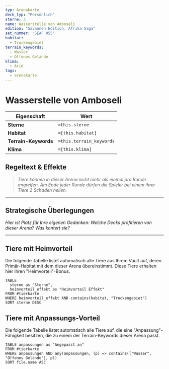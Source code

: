 ```yaml
---
typ: Arenakarte
deck_typ: "Persönlich"
sterne: 3
name: Wasserstelle von Amboseli
edition: "Savannen Edition, Afrika Saga"
set_nummer: "SEAF 055"
habitat:
  - Trockengebiet
terrain_keywords:
  - Wasser
  - Offenes Gelände
klima:
  - Arid
tags:
  - arenakarte
---
```


# Wasserstelle von Amboseli

| Eigenschaft | Wert |
|---|---|
| **Sterne** | `=this.sterne` |
| **Habitat** | `=[this.habitat]` |
| **Terrain-Keywords** | `=this.terrain_keywords` |
| **Klima** | `=[this.klima]` |

## Regeltext & Effekte

> *Tiere können in dieser Arena nicht mehr als einmal pro Runde angreifen. Am Ende jeder Runde dürfen die Spieler bei einem ihrer Tiere 2 Schaden heilen.*

---
## Strategische Überlegungen

*Hier ist Platz für Ihre eigenen Gedanken: Welche Decks profitieren von dieser Arena? Was kontert sie?*

---
## Tiere mit Heimvorteil

Die folgende Tabelle listet automatisch alle Tiere aus Ihrem Vault auf, deren Primär-Habitat mit dem dieser Arena übereinstimmt. Diese Tiere erhalten hier ihren "Heimvorteil"-Bonus.

```dataview
TABLE
  sterne as "Sterne",
  heimvorteil_effekt as "Heimvorteil Effekt"
FROM #tierkarte
WHERE heimvorteil_effekt AND contains(habitat, "Trockengebiet")
SORT sterne DESC
```

## Tiere mit Anpassungs-Vorteil

Die folgende Tabelle listet automatisch alle Tiere auf, die eine "Anpassung"-Fähigkeit besitzen, die zu einem der Terrain-Keywords dieser Arena passt.

``` dataview
TABLE anpassungen as "Angepasst an"
FROM #tierkarte
WHERE anpassungen AND any(anpassungen, (p) => contains(["Wasser", "Offenes Gelände"], p))
SORT file.name ASC
